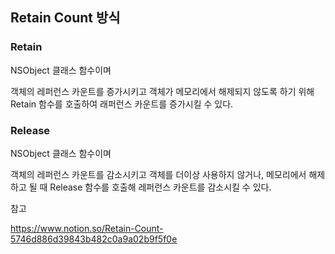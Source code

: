 ## Retain Count 방식 

### Retain

NSObject 클래스 함수이며

객체의 레퍼런스 카운트를 증가시키고 객체가 메모리에서 해제되지 않도록 하기 위해 Retain 함수를 호출하여 래퍼런스 카운트를 증가시킬 수 있다. 



### Release

NSObject 클래스 함수이며

객체의 레퍼런스 카운트를 감소시키고 객체를 더이상 사용하지 않거나, 메모리에서 해제하고 될 때 Release 함수를 호출해 레퍼런스 카운트를 감소시킬 수 있다. 





참고

https://www.notion.so/Retain-Count-5746d886d39843b482c0a9a02b9f5f0e